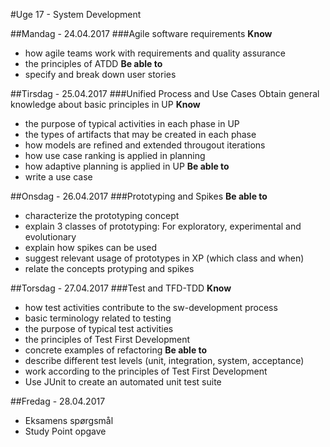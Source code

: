 #Uge 17 - System Development

##Mandag - 24.04.2017
###Agile software requirements
**Know**
- how agile teams work with requirements and quality assurance
- the principles of ATDD
**Be able to**
- specify and break down user stories 

##Tirsdag - 25.04.2017
###Unified Process and Use Cases
Obtain general knowledge about basic principles in UP
**Know**
- the purpose of typical activities in each phase in UP
- the types of artifacts that may be created in each phase
- how models are refined and extended througout iterations
- how use case ranking is applied in planning
- how adaptive planning is applied in UP
**Be able to**
- write a use case

##Onsdag - 26.04.2017
###Prototyping and Spikes
**Be able to**
- characterize the prototyping concept
- explain 3 classes of prototyping: For exploratory, experimental and evolutionary
- explain how spikes can be used
- suggest relevant usage of prototypes in XP (which class and when)
- relate the concepts protyping and spikes

##Torsdag - 27.04.2017
###Test and TFD-TDD
**Know**
- how test activities contribute to the sw-development process
- basic terminology related to testing
- the purpose of typical test activities
- the principles of Test First Development
- concrete examples of refactoring
**Be able to**
- describe different test levels (unit, integration, system, acceptance)
- work according to the principles of Test First Development
- Use JUnit to create an automated unit test suite

##Fredag - 28.04.2017
* Eksamens spørgsmål
* Study Point opgave
